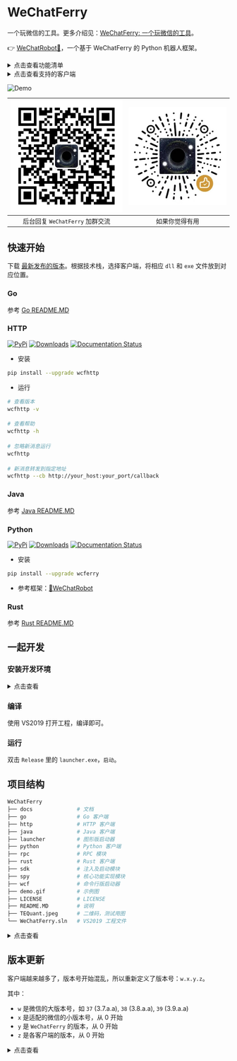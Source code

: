 # WeChatFerry
一个玩微信的工具。更多介绍见：[WeChatFerry: 一个玩微信的工具](https://mp.weixin.qq.com/s/CGLfSaNDy8MyuyPWGjGJ7w)。

👉 [WeChatRobot🤖](https://github.com/lich0821/WeChatRobot)，一个基于 WeChatFerry 的 Python 机器人框架。

<details><summary>点击查看功能清单</summary>

* 检查登录状态
* 获取登录账号的 wxid
* 获取消息类型
* 获取所有联系人
* 获取所有好友
* 获取数据库
* 获取某数据库下的表
* 获取用户信息
* 发送文本消息（可 @）
* 发送图片
* 发送文件
* 发送 XML
* 发送表情
* 允许接收消息
* 停止接收消息
* 执行 SQL 查询
* 接受好友申请
* 添加群成员
* 解密图片
</details>

<details><summary>点击查看支持的客户端</summary>

* Go
* HTTP
* Java
* Python
* Rust
</details>

![Demo](demo.gif)

|![碲矿](TEQuant.jpg)|![赞赏](QR.jpeg)|
|:-:|:-:|
|后台回复 `WeChatFerry` 加群交流|如果你觉得有用|

## 快速开始
下载 [最新发布的版本](https://github.com/lich0821/WeChatFerry/releases/latest)。根据技术栈，选择客户端，将相应 `dll` 和 `exe` 文件放到对应位置。

### Go
参考 [Go README.MD](go/README.MD)

### HTTP
[![PyPi](https://img.shields.io/pypi/v/wcfhttp.svg)](https://pypi.python.org/pypi/wcfhttp) [![Downloads](https://static.pepy.tech/badge/wcfhttp)](https://pypi.python.org/pypi/wcfhttp) [![Documentation Status](https://readthedocs.org/projects/wechatferry/badge/?version=latest)](https://wechatferry.readthedocs.io/zh/latest/?badge=latest)

* 安装
```sh
pip install --upgrade wcfhttp
```

* 运行
```sh
# 查看版本
wcfhttp -v

# 查看帮助
wcfhttp -h

# 忽略新消息运行
wcfhttp

# 新消息转发到指定地址
wcfhttp --cb http://your_host:your_port/callback
```

### Java
参考 [Java README.MD](java/README.MD)

### Python
[![PyPi](https://img.shields.io/pypi/v/wcferry.svg)](https://pypi.python.org/pypi/wcferry) [![Downloads](https://static.pepy.tech/badge/wcferry)](https://pypi.python.org/pypi/wcferry) [![Documentation Status](https://readthedocs.org/projects/wechatferry/badge/?version=latest)](https://wechatferry.readthedocs.io/zh/latest/?badge=latest)

* 安装
```sh
pip install --upgrade wcferry
```

* 参考框架：[🤖WeChatRobot](https://github.com/lich0821/WeChatRobot)

### Rust
参考 [Rust README.MD](rust/README.MD)

## 一起开发
### 安装开发环境
<details><summary>点击查看</summary>

#### 安装 vcpkg
* 安装，参考[Vcpkg: 总览](https://github.com/microsoft/vcpkg/blob/master/README_zh_CN.md)。
```sh
cd C:\Tools
git clone https://github.com/microsoft/vcpkg
.\vcpkg\bootstrap-vcpkg.bat
```

* 添加全局配置：
环境变量增加 `vcpkg` 所在路径（本文为：`C:\Tools\vcpkg`）。

#### 安装相关组件
```sh
vcpkg install protobuf[zlib]:x86-windows-static
vcpkg install spdlog:x86-windows-static
vcpkg install nng:x86-windows-static
vcpkg integrate install
```

#### 安装 VS2019
</details>

### 编译
使用 VS2019 打开工程，编译即可。

### 运行
双击 `Release` 里的 `launcher.exe`，`启动`。

## 项目结构
```sh
WeChatFerry
├── docs              # 文档
├── go                # Go 客户端
├── http              # HTTP 客户端
├── java              # Java 客户端
├── launcher          # 图形版启动器
├── python            # Python 客户端
├── rpc               # RPC 模块
├── rust              # Rust 客户端
├── sdk               # 注入及启动模块
├── spy               # 核心功能实现模块
├── wcf               # 命令行版启动器
├── demo.gif          # 示例图
├── LICENSE           # LICENSE
├── README.MD         # 说明
├── TEQuant.jpeg      # 二维码，测试用图
└── WeChatFerry.sln   # VS2019 工程文件
```

<details><summary>点击查看</summary>

### go
Go 客户端。

### http
HTTP 客户端。

### java
Java 客户端。

### launcher
> ⚠️ 不要与客户端同时使用！

图形启动器，调用 `sdk` 将 `spy` 注入微信。其他客户端可通过 RPC 连接到 `spy` 进行消息传递。默认监听的地址为 `tcp://0.0.0.0:10086` 和 `tcp://0.0.0.0:10087`。

### python
Python 客户端。

### rpc
RPC 的通信部分和序列化 / 反序列化部分。

### rust
Rust 客户端。

### sdk
负责将 `spy` 注入微信进程，并启动 RPC 服务。

### spy
间谍模块，注入到微信中，通过 RPC 做消息转发工作。

### wcf
跟 `launcher` 类似，命令行版启动器，一般不需要显式运行，各客户端自动调用。
</details>

## 版本更新
客户端越来越多了，版本号开始混乱，所以重新定义了版本号：`w.x.y.z`。

其中：
* `w` 是微信的大版本号，如 `37` (3.7.a.a), `38` (3.8.a.a), `39` (3.9.a.a)
* `x` 是适配的微信的小版本号，从 0 开始
* `y` 是 `WeChatFerry` 的版本，从 0 开始
* `z` 是各客户端的版本，从 0 开始

<details><summary>点击查看</summary>

### v37.1.25 (2023.05.07)
更新版本编码。

根据新版本编码规则：
* `WeChatFerry` 的 `v3.7.0.30.25` 应调整为：`v37.1.25`，因为此前曾适配过 `3.7.0.29`。
* Python 客户端 `wcferry` 的 `v3.7.0.30.25` 应该调整为 `v37.1.25.0`
* HTTP 客户端 `wcfhttp` 的 `v3.7.0.30.25` 应该调整为 `v37.1.25.0`

### v3.7.0.30.25 (2023.05.05)
* 修复群消息判断错误
* 修复名片添加好友问题
* 修复获取数据库多余字符问题
* 添加 Python 文档
* Python 客户端发送图片支持网络路径

### v3.7.0.30.24 (2023.04.19)
实现了一个功能。

### v3.7.0.30.23 (2023.04.13)
* 解密图片
* 获取登录账号信息
* 获取联系人备注

### v3.7.0.30.22（2023.04.09）
将监听端口调整为可配置。

### v3.7.0.30.21（2023.03.15）
* 发送表情

### v3.7.0.30.20（2023.03.12）
修复 wxid 获取问题。

### v3.7.0.30.19（2023.03.06）
修复重复消息问题。

### v3.7.0.30.18（2023.03.05）
修复添加好友问题。

### v3.7.0.30.17（2023.03.05）
修复获取登录账号 wxid 问题。

### v3.7.0.30.16（2023.03.04）
将错误码改成错误消息，方便调试。

### v3.7.0.30.15（2023.03.01）
* 发送 xml

### v3.7.0.30.14（2023.02.28）
* 添加群成员

### v3.7.0.30.13（2023.02.27）
去除 gRPC 框架，自定义更轻量的 RPC 轮子 `nnprc`。

### v3.7.0.30.12（2023.01.20）
* 更新 Python 客户端
* 修改监听地址为 `0.0.0.0:10086`
* 增加 `Launcher`，直接注入 `spy`

### v3.7.0.30.11（2022.10.19）
更新 Python 客户端。

### v3.7.0.30-gRPC-2（2022.10.18）
增加 Java 客户端。

### v3.7.0.30-gRPC-1（2022.10.16）
将 RPC 框架切换为 gRPC！

### v3.7.0.30-8（2022.09.25）
* 获取登录账号微信 ID

### v3.7.0.30-7（2022.09.24）
修复群聊有系统消息时会崩溃 bug。后续考虑把消息来源交还给客户端自己区别。

### v3.7.0.30-6（2022.08.21）
* 通过好友验证

### v3.7.0.30-5（2022.08.20）
* 执行 SQL 语句

### v3.7.0.30-4（2022.08.20）
修复群消息 @人 功能。有几点注意事项：
1. `vAtWxids` 是要 `@` 的 `wxid` 清单，以 `,` 分隔。
2. 只有群主才能 `@所有人`，非群主硬发 `@所有人` 会导致消息发不出去；`@所有人` 对应 `vAtWxids` 为 `"notify@all"`。
3. 消息体里 `@` 的数量必须与 `vAtWxids` 里的数量一致，否则消息能发出但 `@` 功能失效。

### v3.7.0.30-3（2022.08.20）
修复可重入 bug。

### v3.7.0.30-2（2022.08.14）
优化 Hook 和 Inject 代码，实现可重入。

### v3.7.0.30-1（2022.08.12）
适配微信 `3.7.0.30`。

### v3.7.0.29-3（2022.08.7）
* 查询数据库，获取库、表。

### v3.7.0.29-2（2022.08.7）
优化 RPC。

### v3.7.0.29-1（2022.08.7）
适配微信 `3.7.0.29`。

### v3.3.0.115-3（2021.08.28）
适配微信 `3.3.0.115`，新增功能：
* 获取所有联系人

### v3.3.0.115-2（2021.08.22）
适配微信 `3.3.0.115`，新增功能：
* 发送图片消息

### v3.3.0.115-1（2021.08.22）
适配微信 `3.3.0.115`。

### v3.0.0.57-1（2021.02.12）
适配微信 `3.0.0.57`，支持功能：
* 登录状态判断
* 接收文本消息
* 发送文本消息

</details>
